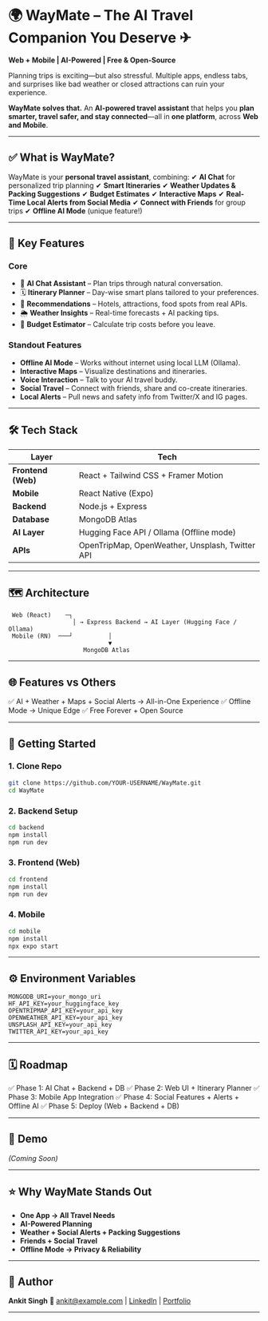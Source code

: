# 🌍 **WayMate – The AI Travel Companion You Deserve** ✈

**Web + Mobile | AI-Powered | Free & Open-Source**

Planning trips is exciting—but also stressful. Multiple apps, endless tabs, and surprises like bad weather or closed attractions can ruin your experience.

**WayMate solves that.**
An **AI-powered travel assistant** that helps you **plan smarter, travel safer, and stay connected**—all in **one platform**, across **Web and Mobile**.

---

## ✅ **What is WayMate?**

WayMate is your **personal travel assistant**, combining:
✔ **AI Chat** for personalized trip planning
✔ **Smart Itineraries**
✔ **Weather Updates & Packing Suggestions**
✔ **Budget Estimates**
✔ **Interactive Maps**
✔ **Real-Time Local Alerts from Social Media**
✔ **Connect with Friends** for group trips
✔ **Offline AI Mode** (unique feature!)

---

## 🌟 **Key Features**

### **Core**

* 💬 **AI Chat Assistant** – Plan trips through natural conversation.
* 🗓 **Itinerary Planner** – Day-wise smart plans tailored to your preferences.
* 🏨 **Recommendations** – Hotels, attractions, food spots from real APIs.
* 🌦 **Weather Insights** – Real-time forecasts + AI packing tips.
* 💸 **Budget Estimator** – Calculate trip costs before you leave.

### **Standout Features**

* **Offline AI Mode** – Works without internet using local LLM (Ollama).
* **Interactive Maps** – Visualize destinations and itineraries.
* **Voice Interaction** – Talk to your AI travel buddy.
* **Social Travel** – Connect with friends, share and co-create itineraries.
* **Local Alerts** – Pull news and safety info from Twitter/X and IG pages.

---

## 🛠 **Tech Stack**

| Layer              | Tech                                            |
| ------------------ | ----------------------------------------------- |
| **Frontend (Web)** | React + Tailwind CSS + Framer Motion            |
| **Mobile**         | React Native (Expo)                             |
| **Backend**        | Node.js + Express                               |
| **Database**       | MongoDB Atlas                                   |
| **AI Layer**       | Hugging Face API / Ollama (Offline mode)        |
| **APIs**           | OpenTripMap, OpenWeather, Unsplash, Twitter API |

---

## 🗺 **Architecture**

```
 Web (React)    ─┐
                  │ → Express Backend → AI Layer (Hugging Face / Ollama)
 Mobile (RN)  ───┘          │
                            ▼
                     MongoDB Atlas
```

---

## 🌐 **Features vs Others**

✅ AI + Weather + Maps + Social Alerts → All-in-One Experience
✅ Offline Mode → Unique Edge
✅ Free Forever + Open Source

---

## 🚀 **Getting Started**

### 1. Clone Repo

```bash
git clone https://github.com/YOUR-USERNAME/WayMate.git
cd WayMate
```

### 2. Backend Setup

```bash
cd backend
npm install
npm run dev
```

### 3. Frontend (Web)

```bash
cd frontend
npm install
npm run dev
```

### 4. Mobile

```bash
cd mobile
npm install
npx expo start
```

---

## ⚙ **Environment Variables**

```
MONGODB_URI=your_mongo_uri
HF_API_KEY=your_huggingface_key
OPENTRIPMAP_API_KEY=your_api_key
OPENWEATHER_API_KEY=your_api_key
UNSPLASH_API_KEY=your_api_key
TWITTER_API_KEY=your_api_key
```

---

## 🗓 **Roadmap**

✅ Phase 1: AI Chat + Backend + DB
✅ Phase 2: Web UI + Itinerary Planner
✅ Phase 3: Mobile App Integration
✅ Phase 4: Social Features + Alerts + Offline AI
✅ Phase 5: Deploy (Web + Backend + DB)

---

## 🎥 **Demo**

*(Coming Soon)*

---

## ⭐ **Why WayMate Stands Out**

* **One App → All Travel Needs**
* **AI-Powered Planning**
* **Weather + Social Alerts + Packing Suggestions**
* **Friends + Social Travel**
* **Offline Mode → Privacy & Reliability**

---

## 👤 **Author**

**Ankit Singh**
📧 [ankit@example.com](mailto:ankitsinghrjt794@gmail.com) | [LinkedIn](https://www.linkedin.com/in/ankitsingh794/) | [Portfolio](#)

---

